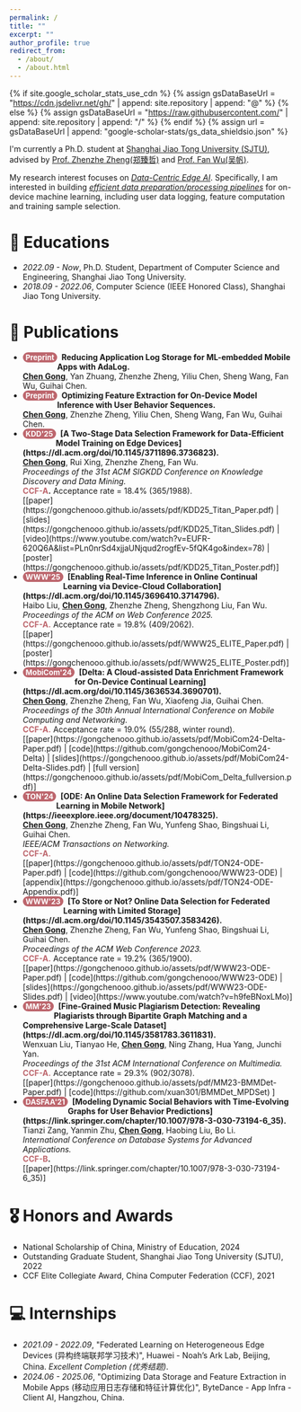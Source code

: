 ```yaml
---
permalink: /
title: ""
excerpt: ""
author_profile: true
redirect_from: 
  - /about/
  - /about.html
---
```


<style>
.pubtitle{
    background: #BD666D;
    color: white;
    font-size: 13px;
    padding: 1px 5px 1px 5px;
    border-radius: 9px;
    float: left;
    font-weight: bold;
}
.font-bold{
    font-weight:bold;
}
</style>


{% if site.google_scholar_stats_use_cdn %}
{% assign gsDataBaseUrl = "https://cdn.jsdelivr.net/gh/" | append: site.repository | append: "@" %}
{% else %}
{% assign gsDataBaseUrl = "https://raw.githubusercontent.com/" | append: site.repository | append: "/" %}
{% endif %}
{% assign url = gsDataBaseUrl | append: "google-scholar-stats/gs_data_shieldsio.json" %}

<span class='anchor' id='about-me'></span>

I'm currently a Ph.D. student at [Shanghai Jiao Tong University (SJTU)](https://en.sjtu.edu.cn/), advised by [Prof. Zhenzhe Zheng(郑臻哲)](https://zhengzhenzhe220.github.io/) and [Prof. Fan Wu(吴帆)](https://www.cs.sjtu.edu.cn/~fwu/). 

My research interest focuses on *<u>Data-Centric Edge AI</u>*. Specifically, I am interested in building *<u>efficient data preparation/processing pipelines</u>* for on-device machine learning, including user data logging, feature computation and training sample selection.

# 📖 Educations
- *2022.09 - Now*, Ph.D. Student, Department of Computer Science and Engineering, Shanghai Jiao Tong University. 
- *2018.09 - 2022.06*, Computer Science (IEEE Honored Class), Shanghai Jiao Tong University. 

<span class='anchor' id='publications'></span>

# 📝 Publications 



- <div class="pubtitle">Preprint</div> &nbsp; <b>Reducing Application Log Storage for ML-embedded Mobile Apps with AdaLog.</b> <br /> <u><b>Chen Gong</b></u>, Yan Zhuang, Zhenzhe Zheng, Yiliu Chen, Sheng Wang, Fan Wu, Guihai Chen. <br />

- <div class="pubtitle">Preprint</div> &nbsp; <b>Optimizing Feature Extraction for On-Device Model Inference with User Behavior Sequences.</b> <br /> <u><b>Chen Gong</b></u>, Zhenzhe Zheng, Yiliu Chen, Sheng Wang, Fan Wu, Guihai Chen. <br />

- <div class="pubtitle">KDD'25</div> &nbsp; <b>[A Two-Stage Data Selection Framework for Data-Efficient Model Training on Edge Devices](https://dl.acm.org/doi/10.1145/3711896.3736823).</b> <br /> <u><b>Chen Gong</b></u>, Rui Xing, Zhenzhe Zheng, Fan Wu. <br /> <i>Proceedings of the 31st ACM SIGKDD Conference on Knowledge Discovery and Data Mining.</i> <br /><b><font color="#BD666D">CCF-A</font>.</b> Acceptance rate = 18.4% (365/1988).  <br /> [[paper](https://gongchenooo.github.io/assets/pdf/KDD25_Titan_Paper.pdf) | [slides](https://gongchenooo.github.io/assets/pdf/KDD25_Titan_Slides.pdf) | [video](https://www.youtube.com/watch?v=EUFR-620Q6A&list=PLn0nrSd4xjjaUNjqud2rogfEv-5fQK4go&index=78) | [poster](https://gongchenooo.github.io/assets/pdf/KDD25_Titan_Poster.pdf)]

- <div class="pubtitle">WWW'25</div> &nbsp; <b>[Enabling Real-Time Inference in Online Continual Learning via Device-Cloud Collaboration](https://dl.acm.org/doi/10.1145/3696410.3714796).</b> <br /> Haibo Liu, <u><b>Chen Gong</b></u>, Zhenzhe Zheng, Shengzhong Liu, Fan Wu. <br /> <i>Proceedings of the ACM on Web Conference 2025.</i> <br /><b><font color="#BD666D">CCF-A.</font></b> Acceptance rate = 19.8% (409/2062).<br /> [[paper](https://gongchenooo.github.io/assets/pdf/WWW25_ELITE_Paper.pdf) | [poster](https://gongchenooo.github.io/assets/pdf/WWW25_ELITE_Poster.pdf)]

- <div class="pubtitle">MobiCom'24</div> &nbsp; <b>[Delta: A Cloud-assisted Data Enrichment Framework for On-Device Continual Learning](https://dl.acm.org/doi/10.1145/3636534.3690701).</b> <br /> <u><b>Chen Gong</b></u>, Zhenzhe Zheng, Fan Wu, Xiaofeng Jia, Guihai Chen. <br /> <i>Proceedings of the 30th Annual International Conference on Mobile Computing and Networking.</i> <br /> <b><font color="#BD666D">CCF-A.</font></b> Acceptance rate = 19.0% (55/288, winter round). <br /> [[paper](https://gongchenooo.github.io/assets/pdf/MobiCom24-Delta-Paper.pdf) | [code](https://github.com/gongchenooo/MobiCom24-Delta) | [slides](https://gongchenooo.github.io/assets/pdf/MobiCom24-Delta-Slides.pdf) | [full version](https://gongchenooo.github.io/assets/pdf/MobiCom_Delta_fullversion.pdf)]

- <div class="pubtitle">TON'24</div> &nbsp; <b>[ODE: An Online Data Selection Framework for Federated Learning in Mobile Network](https://ieeexplore.ieee.org/document/10478325).</b> <br /> <u><b>Chen Gong</b></u>, Zhenzhe Zheng, Fan Wu, Yunfeng Shao, Bingshuai Li, Guihai Chen. <br /> <i>IEEE/ACM Transactions on Networking.</i> <br /> <b><font color="#BD666D">CCF-A.</font></b> <br /> [[paper](https://gongchenooo.github.io/assets/pdf/TON24-ODE-Paper.pdf) | [code](https://github.com/gongchenooo/WWW23-ODE) | [appendix](https://gongchenooo.github.io/assets/pdf/TON24-ODE-Appendix.pdf)]

- <div class="pubtitle">WWW'23</div> &nbsp; <b>[To Store or Not? Online Data Selection for Federated Learning with Limited Storage](https://dl.acm.org/doi/10.1145/3543507.3583426).</b> <br /> <u><b>Chen Gong</b></u>, Zhenzhe Zheng, Fan Wu, Yunfeng Shao, Bingshuai Li, Guihai Chen. <br /> <i>Proceedings of the ACM Web Conference 2023.</i> <br /> <b><font color="#BD666D">CCF-A.</font></b> Acceptance rate = 19.2% (365/1900). <br /> [[paper](https://gongchenooo.github.io/assets/pdf/WWW23-ODE-Paper.pdf) | [code](https://github.com/gongchenooo/WWW23-ODE) | [slides](https://gongchenooo.github.io/assets/pdf/WWW23-ODE-Slides.pdf) | [video](https://www.youtube.com/watch?v=h9feBNoxLMo)]

- <div class="pubtitle">MM'23</div> &nbsp; <b>[Fine-Grained Music Plagiarism Detection: Revealing Plagiarists through Bipartite Graph Matching and a Comprehensive Large-Scale Dataset](https://dl.acm.org/doi/10.1145/3581783.3611831).</b> <br /> Wenxuan Liu, Tianyao He, <u><b>Chen Gong</b></u>, Ning Zhang, Hua Yang, Junchi Yan. <br /> <i>Proceedings of the 31st ACM International Conference on Multimedia.</i> <br /><b><font color="#BD666D">CCF-A.</font></b> Acceptance rate = 29.3% (902/3078). <br /> [[paper](https://gongchenooo.github.io/assets/pdf/MM23-BMMDet-Paper.pdf) | [code](https://github.com/xuan301/BMMDet_MPDSet) ]

- <div class="pubtitle">DASFAA'21</div> &nbsp; <b>[Modeling Dynamic Social Behaviors with Time-Evolving Graphs for User Behavior Predictions](https://link.springer.com/chapter/10.1007/978-3-030-73194-6_35).</b> <br /> Tianzi Zang, Yanmin Zhu, <u><b>Chen Gong</b></u>, Haobing Liu, Bo Li. <br /> <i>International Conference on Database Systems for Advanced Applications.</i> <br /><b><font color="#BD666D">CCF-B</font>.</b> <br /> [[paper](https://link.springer.com/chapter/10.1007/978-3-030-73194-6_35)] 

# 🎖 Honors and Awards
- National Scholarship of China, Ministry of Education, 2024
- Outstanding Graduate Student, Shanghai Jiao Tong University (SJTU), 2022
- CCF Elite Collegiate Award, China Computer Federation (CCF), 2021

# 💻 Internships
- *2021.09 - 2022.09*, "Federated Learning on Heterogeneous Edge Devices (异构终端联邦学习技术)", Huawei - Noah’s Ark Lab, Beijing, China. *Excellent Completion (优秀结题)*.
- *2024.06 - 2025.06*, "Optimizing Data Storage and Feature Extraction in Mobile Apps (移动应用日志存储和特征计算优化)", ByteDance - App Infra - Client AI, Hangzhou, China. 
